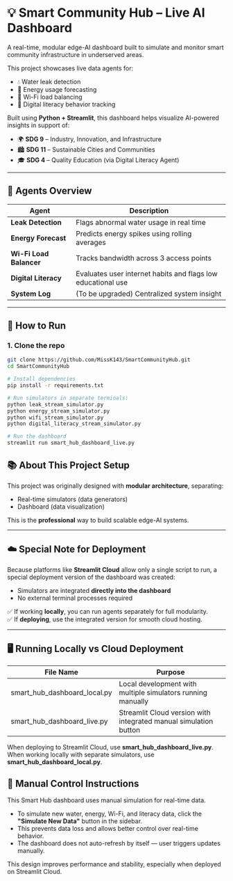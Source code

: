 # 💡 Smart Community Hub – Live AI Dashboard

A real-time, modular edge-AI dashboard built to simulate and monitor smart community infrastructure in underserved areas.

This project showcases live data agents for:
- 💧 Water leak detection
- 🔋 Energy usage forecasting
- 📶 Wi-Fi load balancing
- 📘 Digital literacy behavior tracking

Built using **Python + Streamlit**, this dashboard helps visualize AI-powered insights in support of:
- 🌍 **SDG 9** – Industry, Innovation, and Infrastructure
- 🏙️ **SDG 11** – Sustainable Cities and Communities
- 🎓 **SDG 4** – Quality Education (via Digital Literacy Agent)

---

## 🧠 Agents Overview

| Agent | Description |
|-------|-------------|
| **Leak Detection** | Flags abnormal water usage in real time |
| **Energy Forecast** | Predicts energy spikes using rolling averages |
| **Wi-Fi Load Balancer** | Tracks bandwidth across 3 access points |
| **Digital Literacy** | Evaluates user internet habits and flags low educational use |
| **System Log** | (To be upgraded) Centralized system insight |

---

## 🚀 How to Run

### 1. Clone the repo
```bash
git clone https://github.com/MissK143/SmartCommunityHub.git
cd SmartCommunityHub

# Install dependencies
pip install -r requirements.txt

# Run simulators in separate terminals:
python leak_stream_simulator.py
python energy_stream_simulator.py
python wifi_stream_simulator.py
python digital_literacy_stream_simulator.py

# Run the dashboard
streamlit run smart_hub_dashboard_live.py
```

## 📚 About This Project Setup

This project was originally designed with **modular architecture**, separating:
- Real-time simulators (data generators)
- Dashboard (data visualization)

This is the **professional** way to build scalable edge-AI systems.

---

## ☁️ Special Note for Deployment

Because platforms like **Streamlit Cloud** allow only a single script to run, a special deployment version of the dashboard was created:
- Simulators are integrated **directly into the dashboard**
- No external terminal processes required

✅ If working **locally**, you can run agents separately for full modularity.  
✅ If **deploying**, use the integrated version for smooth cloud hosting.

---

## 🖥️ Running Locally vs Cloud Deployment

| File Name | Purpose |
|-----------|---------|
| smart_hub_dashboard_local.py | Local development with multiple simulators running manually |
| smart_hub_dashboard_live.py | Streamlit Cloud version with integrated manual simulation button |

When deploying to Streamlit Cloud, use **smart_hub_dashboard_live.py**.
When working locally with separate simulators, use **smart_hub_dashboard_local.py**.

## 🔄 Manual Control Instructions

This Smart Hub dashboard uses manual simulation for real-time data.

- To simulate new water, energy, Wi-Fi, and literacy data, click the **"Simulate New Data"** button in the sidebar.
- This prevents data loss and allows better control over real-time behavior.
- The dashboard does not auto-refresh by itself — user triggers updates manually.

This design improves performance and stability, especially when deployed on Streamlit Cloud.
